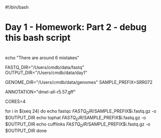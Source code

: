 #!/bin/bash

#
# Day 1 - Homework: Part 2 - debug this bash script
#

echo "There are around 6 mistakes"

FASTQ_DIR="/Users/cmdb/data/fastq"
OUTPUT_DIR="/Users/cmdb/data/day1"

GENOME_DIR="/Users/cmdb/data/genomes"
SAMPLE_PREFIX=SRR072

ANNOTATION="dmel-all-r5.57.gff"

CORES=4

for i in $(seq 24)
do
  echo fastqc $FASTQ_DIR/$SAMPLE_PREFIX$i\.fastq.gz -o $OUTPUT_DIR
  echo tophat $FASTQ_DIR/$SAMPLE_PREFIX$i\.fastq.gz -o $OUTPUT_DIR
  echo cufflinks $FASTQ_DIR/$SAMPLE_PREFIX$i\.fastq.gz -o $OUTPUT_DIR
done